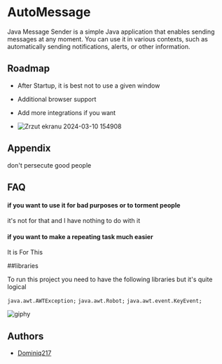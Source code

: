 # AutoMessage

Java Message Sender is a simple Java application that enables sending messages at any moment. You can use it in various contexts, such as automatically sending notifications, alerts, or other information.


## Roadmap

- After Startup, it is best not to use a given window
- Additional browser support

- Add more integrations if you want

- ![Zrzut ekranu 2024-03-10 154908](https://github.com/Dominiq217/AutoMessage/assets/97559453/4434d5ef-351b-4db1-8ccc-75bbb5633584)



## Appendix

don't persecute good people

## FAQ

#### if you want to use it for bad purposes or to torment people

it's not for that and I have nothing to do with it

#### if you want to make a repeating task much easier

It is For This


##libraries

To run this project you need to have the following libraries but it's quite logical

`java.awt.AWTException;`
`java.awt.Robot;`
`java.awt.event.KeyEvent;`


![giphy](https://github.com/Dominiq217/AutoMessage/assets/97559453/2d07c05d-1116-4281-b0fe-cc6d42677bb4)

## Authors

- [Dominiq217](https://github.com/Dominiq217)

